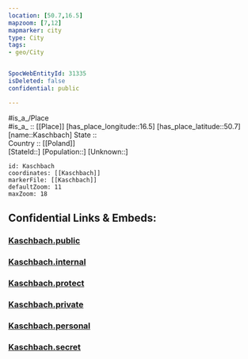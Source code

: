 ```yaml
---
location: [50.7,16.5] 
mapzoom: [7,12] 
mapmarker: city 
type: City
tags:
- geo/City


SpocWebEntityId: 31335
isDeleted: false
confidential: public

---
```

#is_a_/Place  
#is_a_ :: [[Place]] 
[has_place_longitude::16.5] 
[has_place_latitude::50.7] 
[name::Kaschbach] 
State ::  
Country :: [[Poland]]  
[StateId::] 
[Population::] 
[Unknown::] 


```leaflet
id: Kaschbach
coordinates: [[Kaschbach]] 
markerFile: [[Kaschbach]] 
defaultZoom: 11 
maxZoom: 18
```


## Confidential Links & Embeds: 

### [Kaschbach.public](/_public/\Earth\Continent\Europe\Europe~East\Poland\Provinces~Poland\Lower_Silesian\CityKaschbach.public.md) 

### [Kaschbach.internal](/_internal/\Earth\Continent\Europe\Europe~East\Poland\Provinces~Poland\Lower_Silesian\CityKaschbach.internal.md) 

### [Kaschbach.protect](/_protect/\Earth\Continent\Europe\Europe~East\Poland\Provinces~Poland\Lower_Silesian\CityKaschbach.protect.md) 

### [Kaschbach.private](/_private/\Earth\Continent\Europe\Europe~East\Poland\Provinces~Poland\Lower_Silesian\CityKaschbach.private.md) 

### [Kaschbach.personal](/_personal/\Earth\Continent\Europe\Europe~East\Poland\Provinces~Poland\Lower_Silesian\CityKaschbach.personal.md) 

### [Kaschbach.secret](/_secret/\Earth\Continent\Europe\Europe~East\Poland\Provinces~Poland\Lower_Silesian\CityKaschbach.secret.md)

